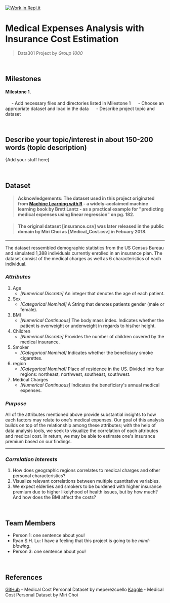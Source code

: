 [![Work in Repl.it](https://classroom.github.com/assets/work-in-replit-14baed9a392b3a25080506f3b7b6d57f295ec2978f6f33ec97e36a161684cbe9.svg)](https://classroom.github.com/online_ide?assignment_repo_id=361469&assignment_repo_type=GroupAssignmentRepo)
# Medical Expenses Analysis with Insurance Cost Estimation

> Data301 Project by *Group 1000*

&emsp;

## Milestones

#### Milestone 1.
&nbsp;&nbsp;&nbsp;&nbsp; - Add necessary files and directories listed in Milestone 1
&nbsp;&nbsp;&nbsp;&nbsp; - Choose an appropriate dataset and load in the data
&nbsp;&nbsp;&nbsp;&nbsp; - Describe project topic and dataset

&emsp;

## Describe your topic/interest in about 150-200 words (topic description)

{Add your stuff here}

&emsp;

## Dataset

> #### Acknowledgements: The dataset used in this project originated from [**Machine Learning with R**](https://www.amazon.com/Machine-Learning-techniques-predictive-modeling/dp/1788295862/ref=sr_1_1?dchild=1&keywords=machine+learning+with+r+brett&qid=1613374318&sr=8-1) - a widely-acclaimed machine learning book by Brett Lantz - as a practical example for "predicting medical expenses using linear regression" on pg. 182.

> #### The original dataset [insurance.csv] was later released in the public domain by Miri Choi as [Medical_Cost.csv] in Febuary 2018.

---

The dataset ressembled demographic statistics from the US Census Bureau and simulated 1,388 individuals currently enrolled in an insurance plan. The dataset consist of the medical charges as well as 6 characteristics of each individual.


### *Attributes*
1. Age
   - *[Numerical Discrete]* An integer that denotes the age of each patient.
2. Sex
    - *[Categorical Nominal]* A String that denotes patients gender (male or female).
3. BMI
    - *[Numerical Continuous]* The body mass index. Indicates whether the patient is overweight or underweight in regards to his/her height.
4. Children
   - *[Numerical Discrete]* Provides the number of children covered by the medical insurance.
5. Smoker
   - *[Categorical Nominal]* Indicates whether the beneficiary smoke cigarettes.
6. region
    - *[Categorical Nominal]* Place of residence in the US. Divided into four regions: northeast, northwest, southeast, southwest.
7. Medical Charges
   - *[Numerical Continuous]* Indicates the beneficiary's annual medical expenses.

### *Purpose*
All of the attributes mentioned above provide substantial insights to how each factors may relate to one's medical expenses. Our goal of this analysis builds on top of the relationship among these attributes; with the help of data analysis tools, we seek to visualize the correlation of each attributes and medical cost. In return, we may be able to estimate one's insurance premium based on our findings.

---
### *Correlation Interests*
1. How does geographic regions correlates to medical charges and other personal characteristics?
2. Visualize relevant correlations between multiple quantitative variables.
3. We expect elderlies and smokers to be burdened with higher insurance premium due to higher likelyhood of health issues, but by how much? And how does the BMI affect the costs?


&emsp;

## Team Members

- Person 1: one sentence about you!
- Ryan S.H. Lu: I have a feeling that this project is going to be *mind-blowing*.
- Person 3: one sentence about you!

&emsp;

## References

[GitHub](https://gist.github.com/meperezcuello/82a9f1c1c473d6585e750ad2e3c05a41) - Medical Cost Personal Dataset by meperezcuello
[Kaggle](https://www.kaggle.com/mirichoi0218/insurance) - Medical Cost Personal Dataset by Miri Choi